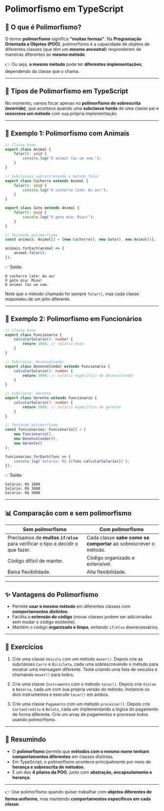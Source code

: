 # Polimorfismo em TypeScript

## 📌 O que é Polimorfismo?

O termo **polimorfismo** significa **“muitas formas”**.
Na **Programação Orientada a Objetos (POO)**, polimorfismo é a capacidade de objetos de diferentes classes (que têm um **mesmo ancestral**) responderem de maneiras diferentes ao **mesmo método**.

👉 Ou seja, **o mesmo método** pode ter **diferentes implementações**, dependendo da classe que o chama.

---

## 📖 Tipos de Polimorfismo em TypeScript

No momento, vamos focar apenas no **polimorfismo de sobrescrita (override)**, que acontece quando uma **subclasse herda** de uma classe pai e **reescreve um método** com sua própria implementação.

---

## 📌 Exemplo 1: Polimorfismo com Animais

```typescript
// Classe base
export class Animal {
    falar(): void {
        console.log("O animal faz um som.");
    }
}

// Subclasses sobrescrevendo o método falar
export class Cachorro extends Animal {
    falar(): void {
        console.log("O cachorro late: Au au!");
    }
}

export class Gato extends Animal {
    falar(): void {
        console.log("O gato mia: Miau!");
    }
}

// Testando polimorfismo
const animais: Animal[] = [new Cachorro(), new Gato(), new Animal()];

animais.forEach(animal => {
    animal.falar(); 
});
```

✅ Saída:

```
O cachorro late: Au au!
O gato mia: Miau!
O animal faz um som.
```

Note que o método chamado foi sempre `falar()`, mas cada classe respondeu de um jeito diferente.

---

## 📌 Exemplo 2: Polimorfismo em Funcionários

```typescript
// Classe base
export class Funcionario {
    calcularSalario(): number {
        return 1000; // salário base
    }
}

// Subclasse: Desenvolvedor
export class Desenvolvedor extends Funcionario {
    calcularSalario(): number {
        return 3000; // salário específico do desenvolvedor
    }
}

// Subclasse: Gerente
export class Gerente extends Funcionario {
    calcularSalario(): number {
        return 5000; // salário específico do gerente
    }
}

// Testando polimorfismo
const funcionarios: Funcionario[] = [
    new Funcionario(),
    new Desenvolvedor(),
    new Gerente()
];

funcionarios.forEach(func => {
    console.log(`Salário: R$ ${func.calcularSalario()}`);
});
```

✅ Saída:

```
Salário: R$ 1000
Salário: R$ 3000
Salário: R$ 5000
```

---

## 📊 Comparação com e sem polimorfismo

| Sem polimorfismo                                                                | Com polimorfismo                                                 |
| ------------------------------------------------------------------------------- | ---------------------------------------------------------------- |
| Precisamos de **muitos `if/else`** para verificar o tipo e decidir o que fazer. | Cada classe **sabe como se comportar** ao sobrescrever o método. |
| Código difícil de manter.                                                       | Código organizado e extensível.                                  |
| Baixa flexibilidade.                                                            | Alta flexibilidade.                                              |

---

## ✨ Vantagens do Polimorfismo

* Permite **usar o mesmo método** em diferentes classes com **comportamentos distintos**.
* Facilita a **extensão do código** (novas classes podem ser adicionadas sem mudar o código existente).
* Mantém o código **organizado e limpo**, evitando `if/else` desnecessários.

---

## 📝 Exercícios

1. Crie uma classe `Veiculo` com um método `mover()`.
   Depois crie as subclasses `Carro` e `Bicicleta`, cada uma sobrescrevendo o método para mostrar uma mensagem diferente.
   Teste criando uma lista de veículos e chamando `mover()` para todos.

2. Crie uma classe `Instrumento` com o método `tocar()`.
   Depois crie `Violao` e `Bateria`, cada um com sua própria versão do método.
   Instancie os dois instrumentos e execute `tocar()` em ambos.

3. Crie uma classe `Pagamento` com um método `processar()`.
   Depois crie `CartaoCredito` e `Boleto`, cada um implementando a lógica do pagamento de forma diferente.
   Crie um array de pagamentos e processe todos usando polimorfismo.

---

## 📌 Resumindo

* O **polimorfismo** permite que **métodos com o mesmo nome tenham comportamentos diferentes** em classes distintas.
* Em TypeScript, o polimorfismo acontece principalmente por meio de **herança e sobrescrita de métodos**.
* É um dos **4 pilares da POO**, junto com **abstração, encapsulamento e herança**.

---

👉 Use polimorfismo quando quiser trabalhar com **objetos diferentes de forma uniforme**, mas mantendo **comportamentos específicos em cada classe**.

